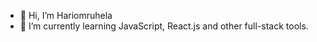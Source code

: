 - 👋 Hi, I’m Hariomruhela
- 🌱 I’m currently learning  JavaScript, React.js and other full-stack tools.
  

<!---
Hariomruhela/Hariomruhela is a ✨ special ✨ repository because its `README.md` (this file) appears on your GitHub profile.
You can click the Preview link to take a look at your changes.
--->
